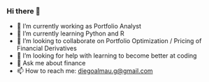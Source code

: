 ### Hi there 👋

- 🔭 I’m currently working as Portfolio Analyst
- 🌱 I’m currently learning Python and R
- 👯 I’m looking to collaborate on Portfolio Optimization / Pricing of Financial Derivatives
- 🤔 I’m looking for help with learning to become better at coding
- 💬 Ask me about finance
- 📫 How to reach me: diegoalmau.g@gmail.com
